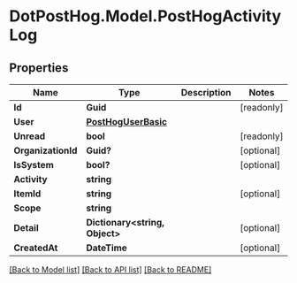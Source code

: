 # DotPostHog.Model.PostHogActivityLog

## Properties

Name | Type | Description | Notes
------------ | ------------- | ------------- | -------------
**Id** | **Guid** |  | [readonly] 
**User** | [**PostHogUserBasic**](PostHogUserBasic.md) |  | 
**Unread** | **bool** |  | [readonly] 
**OrganizationId** | **Guid?** |  | [optional] 
**IsSystem** | **bool?** |  | [optional] 
**Activity** | **string** |  | 
**ItemId** | **string** |  | [optional] 
**Scope** | **string** |  | 
**Detail** | **Dictionary&lt;string, Object&gt;** |  | [optional] 
**CreatedAt** | **DateTime** |  | [optional] 

[[Back to Model list]](../README.md#documentation-for-models) [[Back to API list]](../README.md#documentation-for-api-endpoints) [[Back to README]](../README.md)

